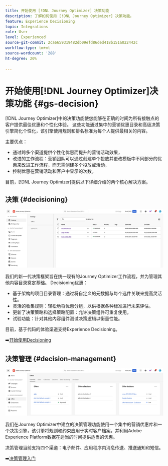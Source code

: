 ```yaml
---
title: 开始使用 [!DNL Journey Optimizer] 决策功能
description: 了解如何使用 [!DNL Journey Optimizer] 决策功能。
feature: Experience Decisioning
topic: Integrations
role: User
level: Experienced
source-git-commit: 2ca6659319482db09efd86ded418b151a022442c
workflow-type: tm+mt
source-wordcount: '288'
ht-degree: 20%

---
```


# 开始使用[!DNL Journey Optimizer]决策功能 {#gs-decision}

[!DNL Journey Optimizer]中的决策功能使您能够在正确的时间为所有接触点的客户提供最佳优惠和个性化体验。 这些功能通过集中的营销优惠目录和高级决策引擎简化个性化，该引擎使用规则和排名标准为每个人提供最相关的内容。

主要优点：

* 通过跨多个渠道提供个性化优惠而提升的营销活动效果，
* 改进的工作流程：营销团队可以通过创建单个投放并更改模板中不同部分的优惠来改进工作流程，而无需创建多个投放或活动，
* 控制优惠在营销活动和客户中显示的次数。

目前，[!DNL Journey Optimizer]提供以下详细介绍的两个核心解决方案。

## 决策 {#decisioning}

![](assets/gs-decisioning.png)

我们的新一代决策框架旨在统一现有的Journey Optimizer工作流程，并为管理其他内容目录奠定基础。 Decisioning优惠：

* 基于架构的项目目录管理：通过将自定义的元数据与每个选件关联来提高灵活性。
* 灵活的收集规则：轻松地将优惠分组，以供根据各种标准进行未来评估。
* 更新了决策策略和选择策略配置：允许决策组件可重复使用。
* 试验功能：针对其他内容组件测试决策逻辑以衡量性能。

目前，基于代码的体验渠道支持Experience Decisioning。

➡️[开始使用Decisioning](../experience-decisioning/gs-experience-decisioning.md)

## 决策管理 {#decision-management}

![](assets/gs-decision-management.png)

我们在Journey Optimizer中建立的决策管理功能使用一个集中的营销优惠库和一个决策引擎，该引擎将规则和约束应用于实时客户档案，并利用Adobe Experience Platform数据在适当的时间提供适当的优惠。

决策管理当前支持四个渠道：电子邮件、应用程序内消息传送、推送通知和短信。

➡️[决策管理入门](../offers/get-started/starting-offer-decisioning.md)
